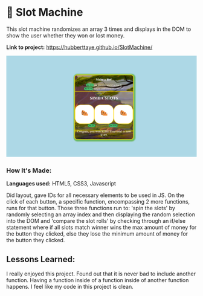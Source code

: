 # 🎰 Slot Machine

This slot machine randomizes an array 3 times and displays in the DOM to show the user whether they won or lost money.

**Link to project:**  https://hubberttaye.github.io/SlotMachine/

![screenshot of simba slots](img/slotmachine.png)

### How It's Made:

**Languages used:** HTML5, CSS3, Javascript

Did layout, gave IDs for all necessary elements to be used in JS. On the click of each button, a specific function, encompassing 2 more functions, runs for that button. Those three functions run to: 'spin the slots' by randomly selecting an array index and then displaying the random selection into the DOM and 'compare the slot rolls' by checking through an if/else statement where if all slots match winner wins the max amount of money for the button they clicked, else they lose the minimum amount of money for the button they clicked.

## Lessons Learned:

I really enjoyed this project. Found out that it is never bad to include another function. Having a function inside of a function inside of another function happens. I feel like my code in this project is clean.
